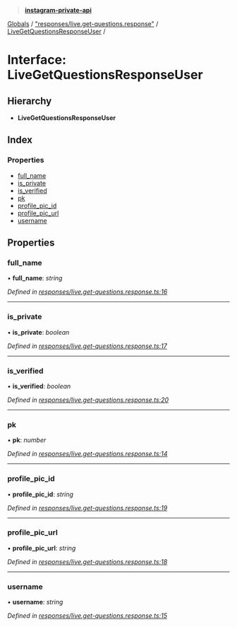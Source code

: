 > **[instagram-private-api](../README.md)**

[Globals](../README.md) / ["responses/live.get-questions.response"](../modules/_responses_live_get_questions_response_.md) / [LiveGetQuestionsResponseUser](_responses_live_get_questions_response_.livegetquestionsresponseuser.md) /

# Interface: LiveGetQuestionsResponseUser

## Hierarchy

* **LiveGetQuestionsResponseUser**

## Index

### Properties

* [full_name](_responses_live_get_questions_response_.livegetquestionsresponseuser.md#full_name)
* [is_private](_responses_live_get_questions_response_.livegetquestionsresponseuser.md#is_private)
* [is_verified](_responses_live_get_questions_response_.livegetquestionsresponseuser.md#is_verified)
* [pk](_responses_live_get_questions_response_.livegetquestionsresponseuser.md#pk)
* [profile_pic_id](_responses_live_get_questions_response_.livegetquestionsresponseuser.md#profile_pic_id)
* [profile_pic_url](_responses_live_get_questions_response_.livegetquestionsresponseuser.md#profile_pic_url)
* [username](_responses_live_get_questions_response_.livegetquestionsresponseuser.md#username)

## Properties

###  full_name

• **full_name**: *string*

*Defined in [responses/live.get-questions.response.ts:16](https://github.com/dilame/instagram-private-api/blob/3e16058/src/responses/live.get-questions.response.ts#L16)*

___

###  is_private

• **is_private**: *boolean*

*Defined in [responses/live.get-questions.response.ts:17](https://github.com/dilame/instagram-private-api/blob/3e16058/src/responses/live.get-questions.response.ts#L17)*

___

###  is_verified

• **is_verified**: *boolean*

*Defined in [responses/live.get-questions.response.ts:20](https://github.com/dilame/instagram-private-api/blob/3e16058/src/responses/live.get-questions.response.ts#L20)*

___

###  pk

• **pk**: *number*

*Defined in [responses/live.get-questions.response.ts:14](https://github.com/dilame/instagram-private-api/blob/3e16058/src/responses/live.get-questions.response.ts#L14)*

___

###  profile_pic_id

• **profile_pic_id**: *string*

*Defined in [responses/live.get-questions.response.ts:19](https://github.com/dilame/instagram-private-api/blob/3e16058/src/responses/live.get-questions.response.ts#L19)*

___

###  profile_pic_url

• **profile_pic_url**: *string*

*Defined in [responses/live.get-questions.response.ts:18](https://github.com/dilame/instagram-private-api/blob/3e16058/src/responses/live.get-questions.response.ts#L18)*

___

###  username

• **username**: *string*

*Defined in [responses/live.get-questions.response.ts:15](https://github.com/dilame/instagram-private-api/blob/3e16058/src/responses/live.get-questions.response.ts#L15)*